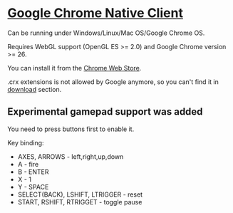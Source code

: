 # [Google Chrome Native Client](https://developers.google.com/native-client) #

Can be running under Windows/Linux/Mac OS/Google Chrome OS.

Requires WebGL support (OpenGL ES >= 2.0) and Google Chrome version >= 26.

You can install it from the [Chrome Web Store](https://chrome.google.com/webstore/detail/jfkpejkiedieehgdecgcjbmcbpihimmb).

.crx extensions is not allowed by Google anymore, so you can't find it in [download](http://code.google.com/p/unrealspeccyp/downloads/list) section.

## Experimental gamepad support was added ##
You need to press buttons first to enable it.

Key binding:
  * AXES, ARROWS - left,right,up,down
  * A - fire
  * B - ENTER
  * X - 1
  * Y - SPACE
  * SELECT(BACK), LSHIFT, LTRIGGER - reset
  * START, RSHIFT, RTRIGGET - toggle pause